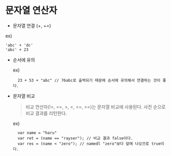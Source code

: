 # 문자열 연산자

- 문자열 연결 (+, +=)

ex)

    'abc' + 'dc'
    'abc' + 23
    

- 순서에 유의

    ex)

        23 + 53 + "abc" // 76abc로 출력되기 때문에 순서에 유의해서 연결하는 것이 좋다.


- 문자열 비교

    > 비교 연산자(!=, ==, >, <, <=, >=)는 문자열 비교에 사용된다.
    > 사전 순으로 비교 결과를 리턴한다.

    ex)

        var name = "haru"
        var ret = (name == "rayser"); // 비교 결과 false이다.
        var res = (name < "zero"); // namedl "zero"보다 앞에 나오므로 true이다.